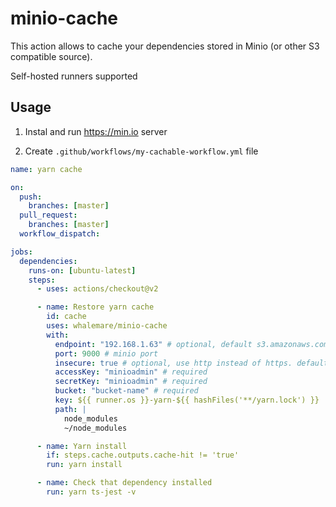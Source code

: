 # minio-cache

This action allows to cache your dependencies stored in Minio (or other S3 compatible source).

Self-hosted runners supported

## Usage

1. Instal and run https://min.io server

2. Create `.github/workflows/my-cachable-workflow.yml` file

```yaml
name: yarn cache

on:
  push:
    branches: [master]
  pull_request:
    branches: [master]
  workflow_dispatch:

jobs:
  dependencies:
    runs-on: [ubuntu-latest]
    steps:
      - uses: actions/checkout@v2

      - name: Restore yarn cache
        id: cache
        uses: whalemare/minio-cache
        with:
          endpoint: "192.168.1.63" # optional, default s3.amazonaws.com
          port: 9000 # minio port
          insecure: true # optional, use http instead of https. default false
          accessKey: "minioadmin" # required
          secretKey: "minioadmin" # required
          bucket: "bucket-name" # required
          key: ${{ runner.os }}-yarn-${{ hashFiles('**/yarn.lock') }}
          path: |
            node_modules
            ~/node_modules

      - name: Yarn install
        if: steps.cache.outputs.cache-hit != 'true'
        run: yarn install

      - name: Check that dependency installed
        run: yarn ts-jest -v
```
